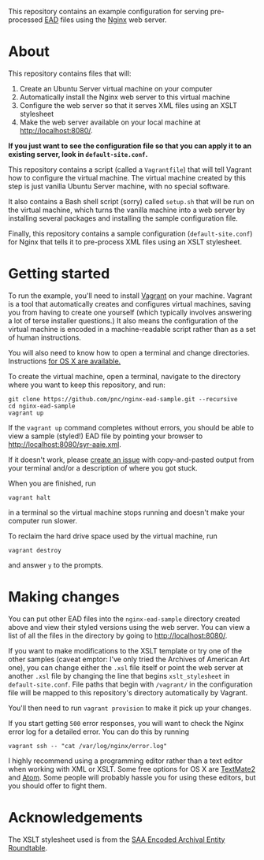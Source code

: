 This repository contains an example configuration for serving pre-processed [EAD](http://www.loc.gov/ead/) files using the [Nginx](http://nginx.org) web server.

# About

This repository contains files that will:

  1. Create an Ubuntu Server virtual machine on your computer
  2. Automatically install the Nginx web server to this virtual machine
  3. Configure the web server so that it serves XML files using an XSLT stylesheet
  4. Make the web server available on your local machine at [http://localhost:8080/](http://localhost:8080/).

__If you just want to see the configuration file so that you can apply it to an existing server, look in `default-site.conf`.__

This repository contains a script (called a `Vagrantfile`) that will tell Vagrant how to configure the virtual machine. The virtual machine created by this step is just vanilla Ubuntu Server machine, with no special software.

It also contains a Bash shell script (sorry) called `setup.sh` that will be run on the virtual machine, which turns the vanilla machine into a web server by installing several packages and installing the sample configuration file.

Finally, this repository contains a sample configuration (`default-site.conf`) for Nginx that tells it to pre-process XML files using an XSLT stylesheet.

# Getting started

To run the example, you'll need to install [Vagrant](https://www.vagrantup.com) on your machine. Vagrant is a tool that automatically creates and configures virtual machines, saving you from having to create one yourself (which typically involves answering a lot of terse installer questions.) It also means the configuration of the virtual machine is encoded in a machine-readable script rather than as a set of human instructions.

You will also need to know how to open a terminal and change directories. Instructions [for OS X are available.](http://mac.appstorm.net/how-to/utilities-how-to/how-to-use-terminal-the-basics/)

To create the virtual machine, open a terminal, navigate to the directory where you want to keep this repository, and run:

    git clone https://github.com/pnc/nginx-ead-sample.git --recursive
    cd nginx-ead-sample
    vagrant up

If the `vagrant up` command completes without errors, you should be able to view a sample (styled!) EAD file by pointing your browser to [http://localhost:8080/syr-aaie.xml](http://localhost:8080/syr-aaie.xml).

If it doesn't work, please [create an issue](https://github.com/pnc/nginx-ead-sample/issues/new) with copy-and-pasted output from your terminal and/or a description of where you got stuck.

When you are finished, run

    vagrant halt

in a terminal so the virtual machine stops running and doesn't make your computer run slower.

To reclaim the hard drive space used by the virtual machine, run

    vagrant destroy

and answer `y` to the prompts.

# Making changes

You can put other EAD files into the `nginx-ead-sample` directory created above and view their styled versions using the web server. You can view a list of all the files in the directory by going to [http://localhost:8080/](http://localhost:8080/).

If you want to make modifications to the XSLT template or try one of the other samples (caveat emptor: I've only tried the Archives of American Art one), you can change either the `.xsl` file itself or point the web server at another `.xsl` file by changing the line that begins `xslt_stylesheet` in `default-site.conf`. File paths that begin with `/vagrant/` in the configuration file will be mapped to this repository's directory automatically by Vagrant.

You'll then need to run `vagrant provision` to make it pick up your changes.

If you start getting `500` error responses, you will want to check the Nginx error log for a detailed error. You can do this by running

    vagrant ssh -- "cat /var/log/nginx/error.log"

I highly recommend using a programming editor rather than a text editor when working with XML or XSLT. Some free options for OS X are [TextMate2](https://github.com/textmate/textmate#download) and [Atom](https://atom.io). Some people will probably hassle you for using these editors, but you should offer to fight them.

# Acknowledgements

The XSLT stylesheet used is from the [SAA Encoded Archival Entity Roundtable](http://www2.archivists.org/groups/encoded-archival-description-ead-roundtable).
